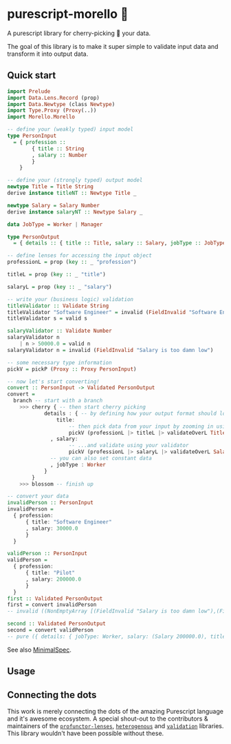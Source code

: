 # purescript-morello 🌸

A purescript library for cherry-picking 🍒 your data.

The goal of this library is to make it super simple to validate input data and transform it into output data.

## Quick start

```purescript
import Prelude
import Data.Lens.Record (prop)
import Data.Newtype (class Newtype)
import Type.Proxy (Proxy(..))
import Morello.Morello

-- define your (weakly typed) input model
type PersonInput
  = { profession ::
        { title :: String
        , salary :: Number
        }
    }

-- define your (strongly typed) output model
newtype Title = Title String
derive instance titleNT :: Newtype Title _

newtype Salary = Salary Number
derive instance salaryNT :: Newtype Salary _

data JobType = Worker | Manager

type PersonOutput
  = { details :: { title :: Title, salary :: Salary, jobType :: JobType } }

-- define lenses for accessing the input object
professionL = prop (key :: _ "profession")

titleL = prop (key :: _ "title")

salaryL = prop (key :: _ "salary")

-- write your (business logic) validation
titleValidator :: Validate String
titleValidator "Software Engineer" = invalid (FieldInvalid "Software Engineering is not a serious profession")
titleValidator s = valid s

salaryValidator :: Validate Number
salaryValidator n 
    | n > 50000.0 = valid n
salaryValidator n = invalid (FieldInvalid "Salary is too damn low")

-- some necessary type information
pickV = pickP (Proxy :: Proxy PersonInput)

-- now let's start converting! 
convert :: PersonInput -> Validated PersonOutput
convert =
  branch -- start with a branch
    >>> cherry { -- then start cherry picking
            details : { -- by defining how your output format should look like
                title: 
                    -- then pick data from your input by zooming in using the lens...
                    pickV (professionL |> titleL |> validateOverL Title titleValidator)
              , salary:
                    -- ...and validate using your validator
                    pickV (professionL |> salaryL |> validateOverL Salary salaryValidator)
              -- you can also set constant data
              , jobType : Worker
            }
        }
    >>> blossom -- finish up

-- convert your data
invalidPerson :: PersonInput
invalidPerson =
  { profession:
      { title: "Software Engineer"
      , salary: 30000.0
      }
  }

validPerson :: PersonInput
validPerson =
  { profession:
      { title: "Pilot"
      , salary: 200000.0
      }
  }
first :: Validated PersonOutput
first = convert invalidPerson
-- invalid ((NonEmptyArray [(FieldInvalid "Salary is too damn low"),(FieldInvalid "Software Engineering is not a serious profession")]))

second :: Validated PersonOutput
second = convert validPerson
-- pure ({ details: { jobType: Worker, salary: (Salary 200000.0), title: (Title "Pilot") } })
```

See also [MinimalSpec](./test/Morello/Morello/MinimalSpec.purs).

## Usage 



## Connecting the dots 

This work is merely connecting the dots of the amazing Purescript language and it's awesome ecosystem. A special shout-out to the contributors & maintainers of the [`profunctor-lenses`](https://github.com/purescript-contrib/purescript-profunctor-lenses), [`heterogenous`](https://github.com/natefaubion/purescript-heterogeneous/) and [`validation`](https://github.com/purescript/purescript-validation) libraries. This library wouldn't have been possible without these.